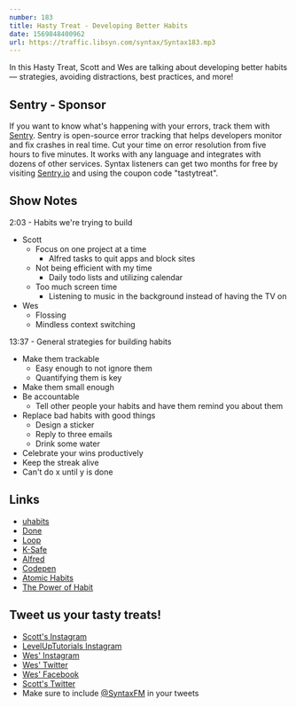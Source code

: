 ```yaml
---
number: 183
title: Hasty Treat - Developing Better Habits
date: 1569848400962
url: https://traffic.libsyn.com/syntax/Syntax183.mp3
---
```


In this Hasty Treat, Scott and Wes are talking about developing better habits — strategies, avoiding distractions, best practices, and more!

## Sentry - Sponsor
If you want to know what's happening with your errors, track them with [Sentry](https://sentry.io/). Sentry is open-source error tracking that helps developers monitor and fix crashes in real time. Cut your time on error resolution from five hours to five minutes. It works with any language and integrates with dozens of other services. Syntax listeners can get two months for free by visiting [Sentry.io](https://sentry.io/) and using the coupon code "tastytreat".

## Show Notes

2:03 - Habits we're trying to build

* Scott
  * Focus on one project at a time
    * Alfred tasks to quit apps and block sites
  * Not being efficient with my time
    * Daily todo lists and utilizing calendar
  * Too much screen time
    * Listening to music in the background instead of having the TV on
* Wes
  * Flossing
  * Mindless context switching

13:37 - General strategies for building habits

* Make them trackable
  * Easy enough to not ignore them
  * Quantifying them is key
* Make them small enough
* Be accountable
  * Tell other people your habits and have them remind you about them
* Replace bad habits with good things
  * Design a sticker
  * Reply to three emails
  * Drink some water
* Celebrate your wins productively
* Keep the streak alive
* Can't do x until y is done

## Links
* [uhabits](https://github.com/iSoron/uhabits)
* [Done](https://apps.apple.com/us/app/done-a-simple-habit-tracker/id1103961876)
* [Loop](https://play.google.com/store/apps/details?id=org.isoron.uhabits&hl=en_US)
* [K-Safe](https://amzn.to/300gH6l)
* [Alfred](https://www.alfredapp.com/)
* [Codepen](https://codepen.io/)
* [Atomic Habits](https://www.amazon.com/Atomic-Habits-Proven-Build-Break/dp/0735211299)
* [The Power of Habit](https://www.amazon.com/Power-Habit-What-Life-Business/dp/081298160X)

## Tweet us your tasty treats!
* [Scott's Instagram](https://www.instagram.com/stolinski/)
* [LevelUpTutorials Instagram](https://www.instagram.com/LevelUpTutorials/)
* [Wes' Instagram](https://www.instagram.com/wesbos/)
* [Wes' Twitter](https://twitter.com/wesbos)
* [Wes' Facebook](https://www.facebook.com/wesbos.developer)
* [Scott's Twitter](https://twitter.com/stolinski)
* Make sure to include [@SyntaxFM](https://twitter.com/SyntaxFM) in your tweets